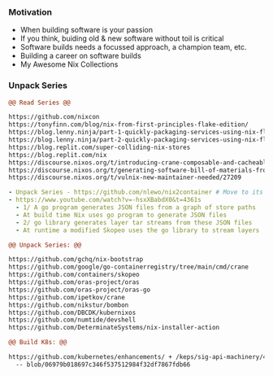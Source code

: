 ### Motivation
- When building software is your passion
- If you think, buiding old & new software without toil is critical
- Software builds needs a focussed approach, a champion team, etc.
- Building a career on software builds
- My Awesome Nix Collections

### Unpack Series

```diff
@@ Read Series @@
```
```sh
https://github.com/nixcon
https://tonyfinn.com/blog/nix-from-first-principles-flake-edition/
https://blog.lenny.ninja/part-1-quickly-packaging-services-using-nix-flakes.html
https://blog.lenny.ninja/part-2-quickly-packaging-services-using-nix-flakes.html
https://blog.replit.com/super-colliding-nix-stores
https://blog.replit.com/nix
https://discourse.nixos.org/t/introducing-crane-composable-and-cacheable-builds-with-cargo/17275
https://discourse.nixos.org/t/generating-software-bill-of-materials-from-derivation/14089
https://discourse.nixos.org/t/vulnix-new-maintainer-needed/27209
```

```yaml
- Unpack Series - https://github.com/nlewo/nix2container # Move to its Own Page
- https://www.youtube.com/watch?v=-hsxXBabdX0&t=4361s
  - 1/ A go program generates JSON files from a graph of store paths
  - At build time Nix uses go program to generate JSON files
  - 2/ go library generates layer tar streams from these JSON files
  - At runtime a modified Skopeo uses the go library to stream layers
```


```diff
@@ Unpack Series: @@
```
```sh
https://github.com/gchq/nix-bootstrap
https://github.com/google/go-containerregistry/tree/main/cmd/crane
https://github.com/containers/skopeo
https://github.com/oras-project/oras
https://github.com/oras-project/oras-go
https://github.com/ipetkov/crane
https://github.com/nikstur/bombon
https://github.com/DBCDK/kubernixos
https://github.com/numtide/devshell
https://github.com/DeterminateSystems/nix-installer-action
```


```diff
@@ Build K8s: @@
```
```sh
https://github.com/kubernetes/enhancements/ + /keps/sig-api-machinery/4052-generic-controlplane/README.md
  -- blob/06979b018697c346f537512984f32df7867fdb66
```

